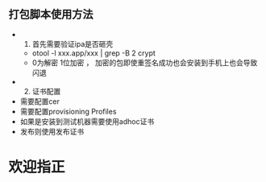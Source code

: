 
## 打包脚本使用方法
- 1. 首先需要验证ipa是否砸壳
  -  otool -l xxx.app/xxx | grep -B 2 crypt
  - 0为解密 1位加密 ， 加密的包即使重签名成功也会安装到手机上也会导致闪退
- 2. 证书配置
 -  需要配置cer
 - 需要配置provisioning Profiles
 - 如果是安装到测试机器需要使用adhoc证书
 - 发布则使用发布证书
    
# 欢迎指正
    
